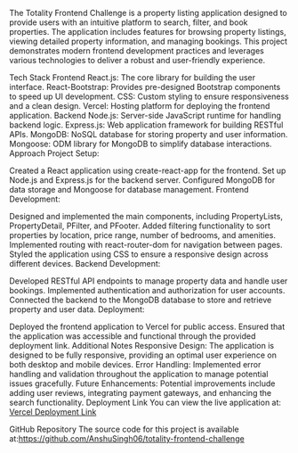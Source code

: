 The Totality Frontend Challenge is a property listing application designed to provide users with an intuitive platform to search, filter, and book properties. The application includes features for browsing property listings, viewing detailed property information, and managing bookings. This project demonstrates modern frontend development practices and leverages various technologies to deliver a robust and user-friendly experience.

Tech Stack
Frontend
React.js: The core library for building the user interface.
React-Bootstrap: Provides pre-designed Bootstrap components to speed up UI development.
CSS: Custom styling to ensure responsiveness and a clean design.
Vercel: Hosting platform for deploying the frontend application.
Backend
Node.js: Server-side JavaScript runtime for handling backend logic.
Express.js: Web application framework for building RESTful APIs.
MongoDB: NoSQL database for storing property and user information.
Mongoose: ODM library for MongoDB to simplify database interactions.
Approach
Project Setup:

Created a React application using create-react-app for the frontend.
Set up Node.js and Express.js for the backend server.
Configured MongoDB for data storage and Mongoose for database management.
Frontend Development:

Designed and implemented the main components, including PropertyLists, PropertyDetail, PFilter, and PFooter.
Added filtering functionality to sort properties by location, price range, number of bedrooms, and amenities.
Implemented routing with react-router-dom for navigation between pages.
Styled the application using CSS to ensure a responsive design across different devices.
Backend Development:

Developed RESTful API endpoints to manage property data and handle user bookings.
Implemented authentication and authorization for user accounts.
Connected the backend to the MongoDB database to store and retrieve property and user data.
Deployment:

Deployed the frontend application to Vercel for public access.
Ensured that the application was accessible and functional through the provided deployment link.
Additional Notes
Responsive Design: The application is designed to be fully responsive, providing an optimal user experience on both desktop and mobile devices.
Error Handling: Implemented error handling and validation throughout the application to manage potential issues gracefully.
Future Enhancements: Potential improvements include adding user reviews, integrating payment gateways, and enhancing the search functionality.
Deployment Link
You can view the live application at: [ Vercel Deployment Link](https://totality-frontend-challenge-eight.vercel.app/)

GitHub Repository
The source code for this project is available at:https://github.com/AnshuSingh06/totality-frontend-challenge
